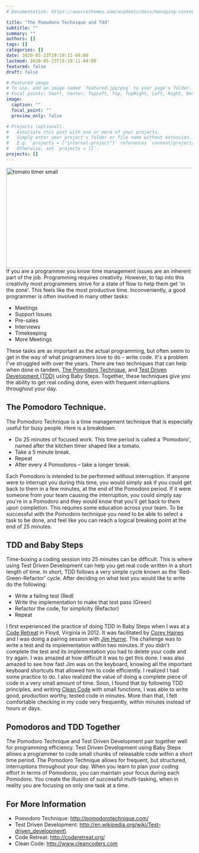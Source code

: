 ```yaml
---
# Documentation: https://sourcethemes.com/academic/docs/managing-content/

title: "The Pomodoro Technique and Tdd"
subtitle: ""
summary: ""
authors: []
tags: []
categories: []
date: 2020-05-23T19:19:11-04:00
lastmod: 2020-05-23T19:19:11-04:00
featured: false
draft: false

# Featured image
# To use, add an image named `featured.jpg/png` to your page's folder.
# Focal points: Smart, Center, TopLeft, Top, TopRight, Left, Right, BottomLeft, Bottom, BottomRight.
image:
  caption: ""
  focal_point: ""
  preview_only: false

# Projects (optional).
#   Associate this post with one or more of your projects.
#   Simply enter your project's folder or file name without extension.
#   E.g. `projects = ["internal-project"]` references `content/project/deep-learning/index.md`.
#   Otherwise, set `projects = []`.
projects: []
---
```


<a href="https://flic.kr/p/8zD2NQ"><img class="alignnone wp-image-294 size-full" src="http://jasonjolley.com/blog/wp-content/uploads/2014/10/tomato-timer-small.jpg" alt="tomato timer small" width="640" height="270"></a>
If you are a programmer you know time management issues are an inherent part of the job. Programming requires creativity. However, to tap into this creativity most programmers strive for a state of flow to help them get 'in the zone'. This feels like the most productive time. Inconveniently, a good programmer is often involved in many other tasks: <span style="font-size: 12pt;">
</span>
<ul>
 	<li>Meetings</li>
 	<li>Support Issues</li>
 	<li>Pre-sales</li>
 	<li>Interviews</li>
 	<li>Timekeeping</li>
 	<li>More Meetings</li>
</ul>
These tasks are as important as the actual programming, but often seem to get in the way of what programmers love to do – write code. It's a problem I've struggled with over the years. There are two techniques that can help when done in tandem, <a href="http://pomodorotechnique.com/">The Pomodoro Technique</a>, and <a href="http://en.wikipedia.org/wiki/Test-driven_development">Test Driven Development (TDD)</a> using Baby Steps. Together, these techniques give you the ability to get real coding done, even with frequent interruptions throughout your day.
<h2>The Pomodoro Technique.</h2>
The Pomodoro Technique is a time management technique that is especially useful for busy people. Here is a breakdown:
<ul>
 	<li>Do 25 minutes of focused work. This time period is called a 'Pomodoro', named after the kitchen timer shaped like a tomato.</li>
 	<li>Take a 5 minute break.</li>
 	<li>Repeat</li>
 	<li>After every 4 Pomodoros – take a longer break.</li>
</ul>
Each Pomodoro is intended to be performed without interruption. If anyone were to interrupt you during this time, you would simply ask if you could get back to them in a few minutes, at the end of the Pomodoro period. If it were someone from your team causing the interruption, you could simply say you're in a Pomodoro and they would know that you'll get back to them upon completion. This requires some education across your team. To be successful with the Pomodoro technique you need to be able to select a task to be done, and feel like you can reach a logical breaking point at the end of 25 minutes.
<h2>TDD and Baby Steps</h2>
Time-boxing a coding session into 25 minutes can be difficult. This is where using Test Driven Development can help you get real code written in a short length of time. In short, TDD follows a very simple cycle known as the 'Red-Green-Refactor' cycle. After deciding on what test you would like to write do the following:
<ul>
 	<li>Write a failing test (Red)</li>
 	<li>Write the implementation to make that test pass (Green)</li>
 	<li>Refactor the code, for simplicity (Refactor)</li>
 	<li>Repeat</li>
</ul>
I first experienced the practice of doing TDD in Baby Steps when I was at a <a href="http://coderetreat.org/">Code Retreat</a> in Floyd, Virginia in 2012. It was facilitated by <a href="http://articles.coreyhaines.com/">Corey Haines</a> and I was doing a pairing session with <a href="https://twitter.com/jthurne">Jim Hurne</a>. The challenge was to write a test and its implementation within two minutes. If you didn't complete the test and its implementation you had to delete your code and try again. I was amazed at how difficult it was to get this done. I was also amazed to see how fast Jim was on the keyboard, knowing all the important keyboard shortcuts that allowed him to code efficiently. I realized I had some practice to do. I also realized the value of doing a complete piece of code in a very small amount of time. Soon, I found that by following TDD principles, and writing <a href="http://www.cleancoders.com">Clean Code</a> with small functions, I was able to write good, production worthy, tested code in minutes. More than that, I felt comfortable checking in my code very frequently, within minutes instead of hours or days.
<h2>Pomodoros and TDD Together</h2>
The Pomodoro Technique and Test Driven Development pair together well for programming efficiency. Test Driven Development using Baby Steps allows a programmer to code small chunks of releasable code within a short time period. The Pomodoro Technique allows for frequent, but structured, interruptions throughout your day. When you learn to plan your coding effort in terms of Pomodoros, you can maintain your focus during each Pomodoro. You create the illusion of successful multi-tasking, when in reality you are focusing on only one task at a time.
<h2>For More Information</h2>
<ul>
 	<li>Pomodoro Technique: <a href="http://pomodorotechnique.com/">http://pomodorotechnique.com/</a></li>
 	<li>Test Driven Development: <a href="http://en.wikipedia.org/wiki/Test-driven_development\">http://en.wikipedia.org/wiki/Test-driven_development\</a></li>
 	<li>Code Retreat: <a href="http://coderetreat.org/">http://coderetreat.org/</a></li>
 	<li>
<div>Clean Code: <a href="http://www.cleancoders.com">http://www.cleancoders.com</a></div>
&nbsp;</li>
</ul>
&nbsp;
